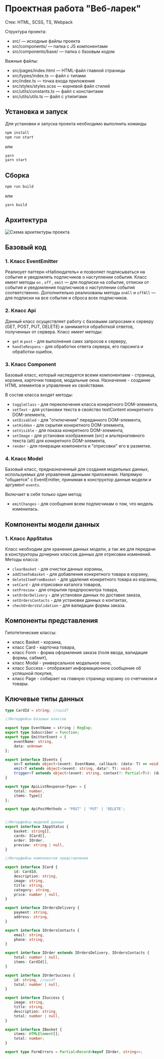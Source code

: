 # Проектная работа "Веб-ларек"

Стек: HTML, SCSS, TS, Webpack

Структура проекта:
- src/ — исходные файлы проекта
- src/components/ — папка с JS компонентами
- src/components/base/ — папка с базовым кодом

Важные файлы:
- src/pages/index.html — HTML-файл главной страницы
- src/types/index.ts — файл с типами
- src/index.ts — точка входа приложения
- src/styles/styles.scss — корневой файл стилей
- src/utils/constants.ts — файл с константами
- src/utils/utils.ts — файл с утилитами

## Установка и запуск
Для установки и запуска проекта необходимо выполнить команды

```ts
npm install
npm run start
```

или

```ts
yarn
yarn start
```
## Сборка

```ts
npm run build
```

или

```ts
yarn build
```

## Архитектура
![Схема архитектуры проекта](./src/images/architectures_schema.png)

## Базовый код
### 1. Класс EventEmitter
Реализует паттерн «Наблюдатель» и позволяет подписываться на события и уведомлять подписчиков о наступлении события.
Класс имеет методы `on` ,  `off` ,  `emit`  — для подписки на событие, отписки от события и уведомления подписчиков о наступлении события соответственно.
Дополнительно реализованы методы  `onAll` и  `offAll`  — для подписки на все события и сброса всех подписчиков.

### 2. Класс Api
Данный класс осуществляет работу с базовыми запросами к серверу (GET, POST, PUT, DELETE) и занимается обработкой ответов, полученных от сервера.
Класс имеет методы: 
- `get` и `post` - для выполнения самх запросов к серверу, 
- `handleRespons` - для обработки ответа сервера, его парсинга и обработки ошибок.

### 3. Класс Component
Базовый класс, который наследуется всеми компонентами - страница, корзина, карточки товаров, модальные окна. Назначение - создание HTML элементов и управление их свойствами.

В состав класса входят методы:
- `toggleClass` - для переключения класса конкретного DOM-элемента,
- `setText` - для установки текста в свойство textContent конкретного DOM-элемента,
- `setDisabled` - для "отключения" переданного DOM-элемента,
- `setHidden` - для скрытия конкретного DOM-элемента,
- `setVisible` - для показа конкретного DOM-элемента,
- `setImage` - для установки изображения (src) и альтернативного текста (alt) для конкретного DOM-элемента,
- `render` - для генерации компонента и "отрисовки" его в разметке.

### 4. Класс Model
Базовый класс, предназначенный для создания модельных данных, используемых для управления данными приложения. Напрямую "общается" с EventEmitter, принимая в конструктор данные модели и аргумент `events`.

Включает в себя только один метод:
- `emitChanges` - для сообщения всем подписчикам о том, что модель изменилась. 

## Компоненты модели данных
### 1. Класс AppStatus
Класс необходим для хранения данных модели, а так же для передачи в конструкторы дочерних классов данных для отрисовки изменений.
Методы класса:
- `clearBasket` - для очистки данных корзины,
- `addItemToBasket` - для добавления конкретного товара в корзину,
- `deleteItemFromBasket` - для удаления конкретного товара из корзины,
- `setCard` - для отрисовки каталога товаров,
- `setPreview` - для открытия предпросмотра товара,
- `setOrderDelivery` - для установки данных по доставке заказа,
- `setOrdersContacts` - для установки данных о контактах,
- `checkOrdersValidation` - для валидации формы заказа.

## Компоненты представления
Гипотетические классы:
- класс Basket - корзина,
- класс Card - карточка товара,
- класс Form - форма оформления заказа (поля ввода, валидация формы, сабмит),
- класс Modal - универсальное модальное окно,
- класс Success - отображает информационное сообщение об успешной покупке,
- класс Page - собирает на главную страницу корзину со счетчиком и товары.

## Ключевые типы данных
```ts
type CardId = string; //uuid?

//Интерфейсы базовых классов

export type EventName = string | RegExp;
export type Subscriber = Function;
export type EmitterEvent = {
    eventName: string,
    data: unknown
};

export interface IEvents {
    on<T extends object>(event: EventName, callback: (data: T) => void): void;
    emit<T extends object>(event: string, data?: T): void;
    trigger<T extends object>(event: string, context?: Partial<T>): (data: T) => void;
}

export type ApiListResponse<Type> = {
    total: number,
    items: Type[]
};

export type ApiPostMethods = 'POST' | 'PUT' | 'DELETE';


//Интерфейсы моделей данных
export interface IAppStatus {
    basket: string[],
    cards: ICard[],
    order: IOrder,
    preview: string | null,
}

//Интерфейсы компонентов представления

export interface ICard {
    id: CardId,
    description: string,
    image: string,
    title: string,
    category: string,
    price: number | null,
}

export interface IOrdersDelivery {
    payment: string,
    address: string,
}

export interface IOrdersContacts {
    email: string,
    phone: string,
}

export interface IOrder extends IOrdersDelivery, IOrdersContacts {
    total: number | null,
    items: CardId[],
}

export interface IOrderSuccess {
    id: string, //uuid?
    total: number | null,
}

export interface ISuccess {
    image: string,
    title: string,
    description: string,
    total: number | null,
}

export interface IBasket {
    items: HTMLElement[];
    total: number;
}

export type FormErrors = Partial<Record<keyof IOrder, string>>;
```
